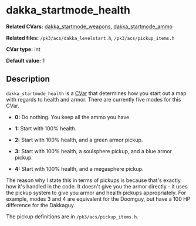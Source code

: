 # dakka\_startmode\_health

**Related CVars:** [dakka\_startmode\_weapons](dakka_startmode_weapons.md), [dakka\_startmode\_ammo](dakka_startmode_ammo.md)

**Related files:** `/pk3/acs/dakka_levelstart.h`, `/pk3/acs/pickup_items.h`

**CVar type:** int

**Default value:** 1

## Description

`dakka_startmode_health` is a [CVar](../cvars.md) that determines how you start out
a map with regards to health and armor. There are currently five modes for this CVar.

* **0:** Do nothing. You keep all the ammo you have.

* **1:** Start with 100% health.

* **2:** Start with 100% health, and a green armor pickup.

* **3:** Start with 100% health, a soulsphere pickup, and a blue armor pickup.

* **4:** Start with 100% health, and a megasphere pickup.

The reason why I state this in terms of pickups is because that's exactly how it's
handled in the code. It doesn't give you the armor directly - it uses the pickup system
to give you armor and health pickups appropriately. For example, modes 3 and 4 are
equivalent for the Doomguy, but have a 100 HP difference for the Dakkaguy.

The pickup definitions are in `/pk3/acs/pickup_items.h`.
